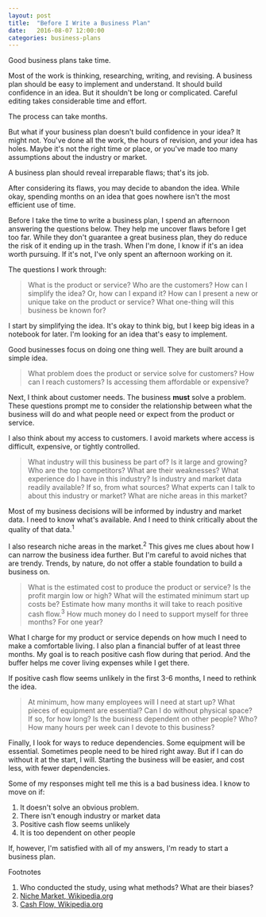 ```yaml
---
layout: post
title:  "Before I Write a Business Plan"
date:   2016-08-07 12:00:00
categories: business-plans
---
```


Good business plans take time.

Most of the work is thinking, researching, writing, and revising. A business plan should be easy to implement and understand. It should build confidence in an idea. But it shouldn't be long or complicated. Careful editing takes considerable time and effort.

The process can take months.

But what if your business plan doesn't build confidence in your idea? It might not. You've done all the work, the hours of revision, and your idea has holes. Maybe it's not the right time or place, or you've made too many assumptions about the industry or market.

A business plan should reveal irreparable flaws; that's its job.

After considering its flaws, you may decide to abandon the idea. While okay, spending months on an idea that goes nowhere  isn't the most efficient use of time.

Before I take the time to write a business plan, I spend an afternoon answering the questions below. They help me uncover flaws before I get too far. While they don't guarantee a great business plan, they do reduce the risk of it ending up in the trash. When I'm done, I know if it's an idea worth pursuing. If it's not, I've only spent an afternoon working on it.

The questions I work through:

> What is the product or service? Who are the customers? How can I simplify the idea? Or, how can I expand it? How can I present a new or unique take on the product or service? What one-thing will this business be known for?

I start by simplifying the idea. It's okay to think big, but I keep big ideas in a notebook for later. I'm looking for an idea that's easy to implement.

Good businesses focus on doing one thing well. They are built around a simple idea.

> What problem does the product or service solve for customers? How can I reach customers? Is accessing them affordable or expensive?

Next, I think about customer needs. The business **must** solve a problem. These questions prompt me to consider the relationship between what the business will do and what people need or expect from the product or service.

I also think about my access to customers. I avoid markets where access is difficult, expensive, or tightly controlled.

> What industry will this business be part of? Is it large and growing? Who are the top competitors? What are their weaknesses? What experience do I have in this industry? Is industry and market data readily available? If so, from what sources? What experts can I talk to about this industry or market? What are niche areas in this market?

Most of my business decisions will be informed by industry and market data. I need to know what's available. And I need to think critically about the quality of that data.<sup>1</sup>

I also research niche areas in the market.<sup>2</sup> This gives me clues about how I can narrow the business idea further. But I'm careful to avoid niches that are trendy. Trends, by nature, do not offer a stable foundation to build a business on.

> What is the estimated cost to produce the product or service? Is the profit margin low or high? What will the estimated minimum start up costs be? Estimate how many months it will take to reach positive cash flow.<sup>3</sup> How much money do I need to support myself for three months? For one year?

What I charge for my product or service depends on how much I need to make a comfortable living. I also plan a financial buffer of at least three months. My goal is to reach positive cash flow during that period. And the buffer helps me cover living expenses while I get there.

If positive cash flow seems unlikely in the first 3-6 months, I need to rethink the idea.

> At minimum, how many employees will I need at start up? What pieces of equipment are essential? Can I do without physical space? If so, for how long? Is the business dependent on other people? Who? How many hours per week can I devote to this business? 

Finally, I look for ways to reduce dependencies. Some equipment will be essential. Sometimes people need to be hired right away. But if I can do without it at the start, I will. Starting the business will be easier, and cost less, with fewer dependencies.

Some of my responses might tell me this is a bad business idea. I know to move on if:

1. It doesn't solve an obvious problem.
2. There isn't enough industry or market data
3. Positive cash flow seems unlikely
4. It is too dependent on other people

If, however, I'm satisfied with all of my answers, I'm ready to start a business plan.

<div class="footnotes">
  <span class="meta">Footnotes</span>

  <ol>
    <li>Who conducted the study, using what methods? What are their biases?</li>
    <li><a href="https://en.wikipedia.org/wiki/Niche_market">Niche Market, Wikipedia.org</a></li>
    <li><a href="https://en.wikipedia.org/wiki/Cash_flow">Cash Flow, Wikipedia.org</a></li>
  </ol>

</div>
